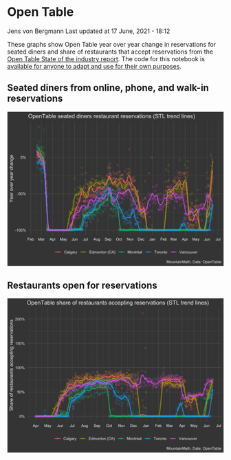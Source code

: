 Open Table
================
Jens von Bergmann
Last updated at 17 June, 2021 - 18:12

These graphs show Open Table year over year change in reservations for
seated diners and share of restaurants that accept reservations from the
[Open Table State of the industry
report](https://www.opentable.com/state-of-industry). The code for this
notebook is [available for anyone to adapt and use for their own
purposes](https://github.com/mountainMath/BCCovidSnippets/blob/main/open_table.Rmd).

## Seated diners from online, phone, and walk-in reservations

<img src="open_table_files/figure-gfm/open-table-canada-cities-1.png" width="1050" />

## Restaurants open for reservations

<img src="open_table_files/figure-gfm/open-table-canada-cities-2-1.png" width="1050" />
